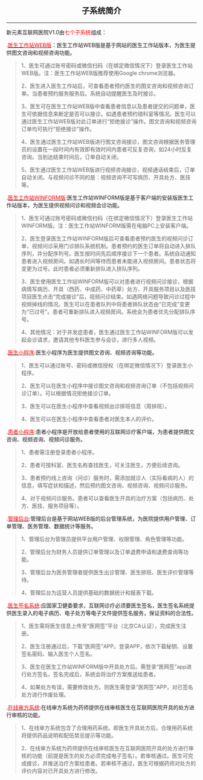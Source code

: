 ﻿<center><h2 class="post-title p-name" itemprop="name headline">子系统简介</h2></center>

---

新元素互联网医院V1.0由<font color=#FF0000 >七个子系统</font>组成：

.[<font color=#FF0000 >医生工作站WEB版</font>](/userguid/workstationWeb.md)：医生工作站WEB版是基于网站的医生工作站版本，为医生提供图文咨询和视频咨询功能。

> 1、医生可通过账号密码或微信扫码（在绑定微信情况下）登录医生工作站WEB版。注：医生工作站WEB版推荐使用Google chrome浏览器。
>
> 2、医生进入医生工作站后，可查看患者预约医生的图文咨询和视频咨询订单。当患者预约服务服务后。系统自动提醒医生及时接诊。
>
> 3、医生可在医生工作站WEB版中查看患者信息以及患者提交的问题单，医生可依据信息来断定是否可以接诊。如遇患者预约错科室等情况。医生可以通过医生工作站WEB版对此订单进行“拒绝接诊”操作。图文咨询和视频咨询订单均可执行“拒绝接诊”操作。
>
> 4、医生通过医生工作站WEB版进行图文咨询接诊，图文咨询根据医务管理员的设置在一段时间内有效即有效时间内患者可反复咨询，如24小时反复咨询。当到达结束时间后，订单自动关闭。
>
> 5、医生通过医生工作站WEB版进行视频咨询接诊，视频通话结束后，订单自动关闭。与视频问诊不同的是：视频咨询不可写病历、开具处方、医技等。

.[<font color=#FF0000 >医生工作站WINFORM版</font>](/userguid/workstationWinform.md):医生工作站WINFORM版是基于客户端的安装版医生工作站版本，为医生提供视频问诊和视频会诊功能。

> 1、医生可通过账号密码或微信扫码（在绑定微信情况下）登录医生工作站WINFORM版。注：医生工作站WINFORM版需在电脑PC上安装客户端。
>
> 2、医生登录医生工作站WINFORM版后可查看患者预约医生的视频问诊订单，视频问诊采用门诊排队系统机制。患者预约的医生订单将自动进入排队序列，并分配序列号。医生按时间先后顺序接诊下一个患者。系统自动通知患者进入视频房间。如遇长时间等待而患者未能进入视频房间。患者状态将变更为过号。此时患者必须重新排队进入排队序列。
>
> 3、医生使用医生工作站WINFORM版可以对患者进行视频问诊接诊，根据病情写病历、开具（西药、中成药、中药草）处方、开具服务项目以及医技项目医生点击“完成接诊”后，视频问诊结束。如遇网络问题导致问诊过程中视频掉线的情况。医生可以在患者队列中将患者排队状态由“已完成”变更为“已过号”。患者可重新排队进入视频房间。系统会为患者优先分配排队序号。
>
> 4、其他情况：对于并发症患者，医生通过医生工作站WINFORM版可以发起会诊请求，邀请其他专科医生参与会诊，进行多人视频。

.[<font color=#FF0000 >医生小程序</font>](/userguid/workstationapplet.md):医生小程序为医生提供图文咨询、视频咨询等功能。

> 1、医生可以通过账号、密码或微信授权（在绑定微信情况下）登录医生小程序。
>
> 2、医生可以在医生小程序中接诊图文咨询和视频咨询订单（不包括视频问诊订单）。可以根据情况拒绝接诊订单。
>
> 3、医生可以在医生小程序中查看视频出诊排班信息（周排班）。
>
> 4、医生可以在医生小程序中查看患者对医生本人的评价。

.[<font color=#FF0000 >患者小程序</font>](/userguid/userApplet.md):患者小程序是开放给患者使用的互联网诊疗客户端，为患者提供图文咨询、视频咨询、视频问诊服务。

> 1、患者需注册登录患者小程序。
>
> 2、患者可按科室、医生名称查找医生，可关注医生，方便后续咨询。
>
> 3、患者预约线上咨询（问诊）服务时，需添加就诊人（实际看病的人）的信息，填写症状和描述，然后预约图文咨询、视频咨询、视频问诊服务。
>
> 4、对于视频问诊服务。患者可以查看医生开具的治疗方案（包括病历、处方、医技、服务项目等）。

.[<font color=#FF0000 >管理后台</font>](/userguid/Management.md):管理后台是基于网站WEB版的后台管理系统，为医院提供用户管理、订单管理、医务管理、数据统计等服务。

> 1、管理后台为管理员提供平台用户管理、权限管理、角色管理等功能。
>
> 2、管理后台为财务人员提供订单管理以及订单退费申请和退费查询等功能。
>
> 3、管理后台为医务管理者提供医生出诊管理、医生排班、医生评价管理等待。
>
> 4、管理后台为运营人员提供基础的数据统计和报表下载。

.[<font color=#FF0000 >医生签名系统</font>](/userguid/Management.md):应国家卫健委要求，互联网诊疗必须要医生签名，医生签名系统提供医生录入的电子病历、电子处方等电子文件提供签名服务，保证资料的合法性。

> 1、医生需将医生信息上传至“医网签”平台（北京CA认证），完成医生注册。
>
> 2、医生注册通过后，下载“医网签”APP。登录APP，依次下载秘钥、设置签名密码、输入医生个人签名。
>
> 3、医生在医生工作站WINFORM版中开具处方后。需登录“医网签”app进行处方签名，签名完成后，系统会将治疗方案推送给患者。
>
> 4、如果处方有误，需要修改处方。则医生需登录“医网签”APP，对已签名处方进行作废处理。

.[<font color=#FF0000 >在线审方系统</font>](/userguid/Management.md):在线审方系统为药师提供在线审核医生在互联网医院开具的处方进行审核的功能。

> 1、在线审方系统包含了合理用药系统。即医生开具处方后，合理用药系统将提供药品说明和配伍禁忌提示等功能。
>
> 2、在线审方系统为药师提供在线审核医生在互联网医院开具的处方进行审核的功能（前提是医生的处方必须完成电子签名）。若审核通过。医生可完成接诊，并推送治疗方案给患者。若审核不通过，医生可根据药师对处方的评价内容对已开具处方进行修改。

<br>

